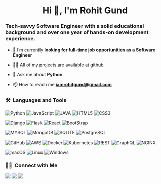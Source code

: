 <h1 align="center">Hi 👋, I'm Rohit Gund</h1>
<h3>Tech-savvy Software Engineer with a solid educational background and over one year of hands-on development experience.</h3>
	


- 🌱 I’m currently **looking for full-time job opportunities as a Software Engineer**

- 👨‍💻 All of my projects are available at [github](https://github.com/iamrohitgund/Projects/blob/main/README.md)

- 💬 Ask me about **Python**

- 📫 How to reach me **iamrohitgund@gmail.com**


	
### 🛠 &nbsp;Languages and Tools


![Python](https://img.shields.io/badge/Python-3776AB?style=for-the-badge&logo=python&logoColor=white)
![JavaScript](https://img.shields.io/badge/JavaScript-F7DF1E?style=for-the-badge&logo=javascript&logoColor=black)
![JAVA](https://img.shields.io/badge/Java-ED8B00?style=for-the-badge&logo=java&logoColor=white)
![HTML5](https://img.shields.io/badge/HTML-239120?style=for-the-badge&logo=html5&logoColor=white)
![CSS3](https://img.shields.io/badge/CSS-239120?&style=for-the-badge&logo=css3&logoColor=white)


![Django](https://img.shields.io/badge/Django-092E20?style=for-the-badge&logo=django&logoColor=white)
![Flask](https://img.shields.io/badge/Flask-000000?style=for-the-badge&logo=flask&logoColor=white)
![React](https://img.shields.io/badge/React-20232A?style=for-the-badge&logo=react&logoColor=61DAFB)
![BootStrap](https://img.shields.io/badge/Bootstrap-563D7C?style=for-the-badge&logo=bootstrap&logoColor=white`)


![MYSQL](https://img.shields.io/badge/MySQL-00000F?style=for-the-badge&logo=mysql&logoColor=white)
![MongoDB](https://img.shields.io/badge/MongoDB-4EA94B?style=for-the-badge&logo=mongodb&logoColor=white)
![SQLITE](https://img.shields.io/badge/SQLite-07405E?style=for-the-badge&logo=sqlite&logoColor=white)
![PostgreSQL](https://img.shields.io/badge/PostgreSQL-316192?style=for-the-badge&logo=postgresql&logoColor=white)


![GitHub](https://img.shields.io/badge/GitHub-100000?style=for-the-badge&logo=github&logoColor=white)
![AWS](https://img.shields.io/badge/Amazon_AWS-232F3E?style=for-the-badge&logo=amazon-aws&logoColor=white)
![Docker](https://img.shields.io/badge/docker-000000?style=for-the-badge&logo=docker&logoColor=white)
![Kubernetes](https://img.shields.io/badge/kubernetes-E95420?style=for-the-badge&logo=kubenetes&logoColor=white)
![REST](https://img.shields.io/badge/REST-0078D6?style=for-the-badge&logo=rest&logoColor=white)
![GraphQL](https://img.shields.io/badge/GraphQL-000000?style=for-the-badge&logo=graphql&logoColor=white)
![NGINX](https://img.shields.io/badge/nginx-000000?style=for-the-badge&logo=nginx&logoColor=white)




![macOS](https://img.shields.io/badge/macOS-000000?style=for-the-badge&logo=macOS&logoColor=white)
![Linux](https://img.shields.io/badge/Ubuntu-E95420?style=for-the-badge&logo=ubuntu&logoColor=white)
![Windows](https://img.shields.io/badge/Windows-0078D6?style=for-the-badge&logo=windows&logoColor=white)






### 🤝🏻 &nbsp;Connect with Me

<p align="center">

<a href="https://linkedin.com/in/iamrohitgund"><img src="https://img.shields.io/badge/-iamrohitgund-0077B5?style=flat&logo=Linkedin&logoColor=white"/></a>
<a href="mailto:iamrohitgund@gmail.com"><img src="https://img.shields.io/badge/-iamrohitgund@gmail.com-D14836?style=flat&logo=Gmail&logoColor=white"/></a>
<a href="https://twitter.com/iamrohitgund"><img src="https://img.shields.io/badge/-@iamrohitgund-1877F2?style=flat&logo=Twitter&logoColor=white"/></a>
</p>

